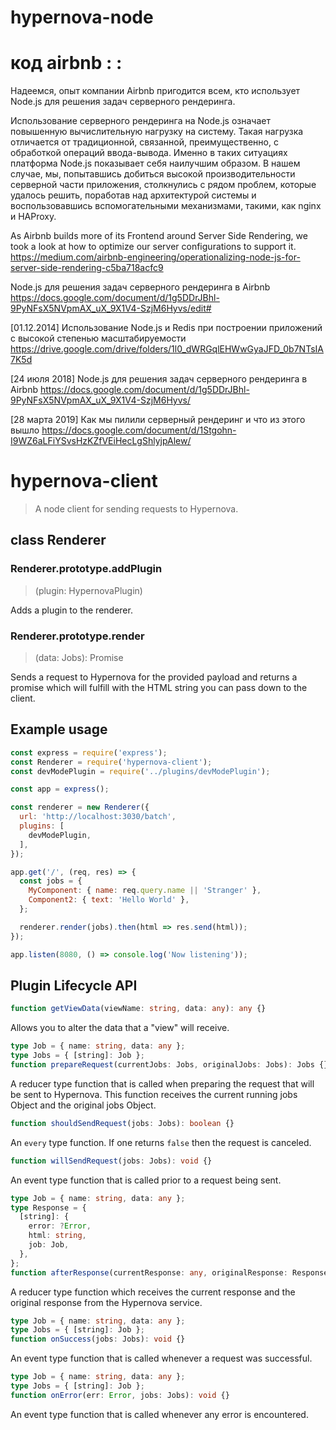 # hypernova-node
# код airbnb : : 

Надеемся, опыт компании Airbnb пригодится всем, кто использует Node.js для решения задач серверного рендеринга.

Использование серверного рендеринга на Node.js означает повышенную вычислительную нагрузку на систему. Такая нагрузка отличается от традиционной, связанной, преимущественно, с обработкой операций ввода-вывода. Именно в таких ситуациях платформа Node.js показывает себя наилучшим образом. В нашем случае, мы, попытавшись добиться высокой производительности серверной части приложения, столкнулись с рядом проблем, которые удалось решить, поработав над архитектурой системы и воспользовавшись вспомогательными механизмами, такими, как nginx и HAProxy.

As Airbnb builds more of its Frontend around Server Side Rendering, we took a look at how to optimize our server configurations to support it.
https://medium.com/airbnb-engineering/operationalizing-node-js-for-server-side-rendering-c5ba718acfc9

Node.js для решения задач серверного рендеринга в Airbnb
https://docs.google.com/document/d/1g5DDrJBhl-9PyNFsX5NVpmAX_uX_9X1V4-SzjM6Hyvs/edit#

[01.12.2014] Использование Node.js и Redis при построении приложений с высокой степенью масштабируемости https://drive.google.com/drive/folders/1l0_dWRGqlEHWwGyaJFD_0b7NTsIA7K5d

[24 июля 2018] Node.js для решения задач серверного рендеринга в Airbnb https://docs.google.com/document/d/1g5DDrJBhl-9PyNFsX5NVpmAX_uX_9X1V4-SzjM6Hyvs/

[28 марта 2019] Как мы пилили серверный рендеринг и что из этого вышло https://docs.google.com/document/d/1Stgohn-I9WZ6aLFiYSvsHzKZfVEiHecLgShlyjpAlew/

# hypernova-client

> A node client for sending requests to Hypernova.

## class Renderer

### Renderer.prototype.addPlugin

> (plugin: HypernovaPlugin)

Adds a plugin to the renderer.

### Renderer.prototype.render

> (data: Jobs): Promise<string>

Sends a request to Hypernova for the provided payload and returns a promise which will fulfill
with the HTML string you can pass down to the client.

## Example usage

```js
const express = require('express');
const Renderer = require('hypernova-client');
const devModePlugin = require('../plugins/devModePlugin');

const app = express();

const renderer = new Renderer({
  url: 'http://localhost:3030/batch',
  plugins: [
    devModePlugin,
  ],
});

app.get('/', (req, res) => {
  const jobs = {
    MyComponent: { name: req.query.name || 'Stranger' },
    Component2: { text: 'Hello World' },
  };

  renderer.render(jobs).then(html => res.send(html));
});

app.listen(8080, () => console.log('Now listening'));
```

## Plugin Lifecycle API

```typescript
function getViewData(viewName: string, data: any): any {}
```

Allows you to alter the data that a "view" will receive.

```typescript
type Job = { name: string, data: any };
type Jobs = { [string]: Job };
function prepareRequest(currentJobs: Jobs, originalJobs: Jobs): Jobs {}
```

A reducer type function that is called when preparing the request that will be sent to Hypernova.
This function receives the current running jobs Object and the original jobs Object.

```typescript
function shouldSendRequest(jobs: Jobs): boolean {}
```

An `every` type function. If one returns `false` then the request is canceled.

```typescript
function willSendRequest(jobs: Jobs): void {}
```

An event type function that is called prior to a request being sent.

```typescript
type Job = { name: string, data: any };
type Response = {
  [string]: {
    error: ?Error,
    html: string,
    job: Job,
  },
};
function afterResponse(currentResponse: any, originalResponse: Response): any {}
```

A reducer type function which receives the current response and the original response from the
Hypernova service.

```typescript
type Job = { name: string, data: any };
type Jobs = { [string]: Job };
function onSuccess(jobs: Jobs): void {}
```

An event type function that is called whenever a request was successful.

```typescript
type Job = { name: string, data: any };
type Jobs = { [string]: Job };
function onError(err: Error, jobs: Jobs): void {}
```

An event type function that is called whenever any error is encountered.
